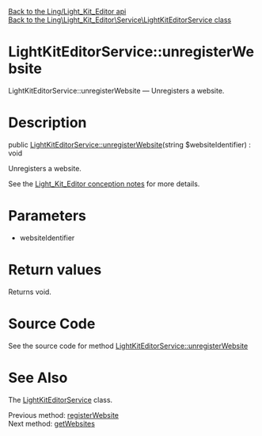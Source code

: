 [Back to the Ling/Light_Kit_Editor api](https://github.com/lingtalfi/Light_Kit_Editor/blob/master/doc/api/Ling/Light_Kit_Editor.md)<br>
[Back to the Ling\Light_Kit_Editor\Service\LightKitEditorService class](https://github.com/lingtalfi/Light_Kit_Editor/blob/master/doc/api/Ling/Light_Kit_Editor/Service/LightKitEditorService.md)


LightKitEditorService::unregisterWebsite
================



LightKitEditorService::unregisterWebsite — Unregisters a website.




Description
================


public [LightKitEditorService::unregisterWebsite](https://github.com/lingtalfi/Light_Kit_Editor/blob/master/doc/api/Ling/Light_Kit_Editor/Service/LightKitEditorService/unregisterWebsite.md)(string $websiteIdentifier) : void




Unregisters a website.

See the [Light_Kit_Editor conception notes](https://github.com/lingtalfi/Light_Kit_Editor/blob/master/doc/pages/conception-notes.md) for more details.




Parameters
================


- websiteIdentifier

    


Return values
================

Returns void.








Source Code
===========
See the source code for method [LightKitEditorService::unregisterWebsite](https://github.com/lingtalfi/Light_Kit_Editor/blob/master/Service/LightKitEditorService.php#L272-L292)


See Also
================

The [LightKitEditorService](https://github.com/lingtalfi/Light_Kit_Editor/blob/master/doc/api/Ling/Light_Kit_Editor/Service/LightKitEditorService.md) class.

Previous method: [registerWebsite](https://github.com/lingtalfi/Light_Kit_Editor/blob/master/doc/api/Ling/Light_Kit_Editor/Service/LightKitEditorService/registerWebsite.md)<br>Next method: [getWebsites](https://github.com/lingtalfi/Light_Kit_Editor/blob/master/doc/api/Ling/Light_Kit_Editor/Service/LightKitEditorService/getWebsites.md)<br>

